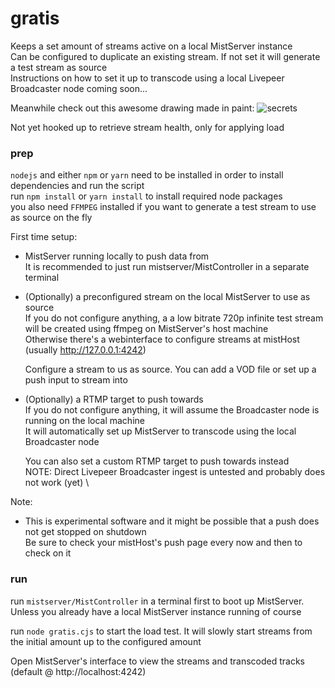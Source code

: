 # gratis
Keeps a set amount of streams active on a local MistServer instance \
Can be configured to duplicate an existing stream. If not set it will generate a test stream as source \
Instructions on how to set it up to transcode using a local Livepeer Broadcaster node coming soon...

Meanwhile check out this awesome drawing made in paint:
![secrets](https://github.com/stronk-dev/gratis/blob/master/images/secrets.png)

Not yet hooked up to retrieve stream health, only for applying load

### prep
`nodejs` and either `npm` or `yarn` need to be installed in order to install dependencies and run the script \
run `npm install` or `yarn install` to install required node packages \
you also need `FFMPEG` installed if you want to generate a test stream to use as source on the fly

First time setup: 
  - MistServer running locally to push data from \
    It is recommended to just run mistserver/MistController in a separate terminal

  - (Optionally) a preconfigured stream on the local MistServer to use as source \
    If you do not configure anything, a a low bitrate 720p infinite test stream will be created using ffmpeg on MistServer's host machine \
    Otherwise there's a webinterface to configure streams at mistHost (usually http://127.0.0.1:4242)

    Configure a stream to us as source. You can add a VOD file or set up a push input to stream into

  - (Optionally) a RTMP target to push towards \
    If you do not configure anything, it will assume the Broadcaster node is running on the local machine \
    It will automatically set up MistServer to transcode using the local Broadcaster node

    You can also set a custom RTMP target to push towards instead \
    NOTE: Direct Livepeer Broadcaster ingest is untested and probably does not work (yet) \

Note:
  - This is experimental software and it might be possible that a push does not get stopped on shutdown \
    Be sure to check your mistHost's push page every now and then to check on it
  

### run
run `mistserver/MistController` in a terminal first to boot up MistServer. Unless you already have a local MistServer instance running of course


run `node gratis.cjs` to start the load test. It will slowly start streams from the initial amount up to the configured amount

Open MistServer's interface to view the streams and transcoded tracks (default @ http://localhost:4242)